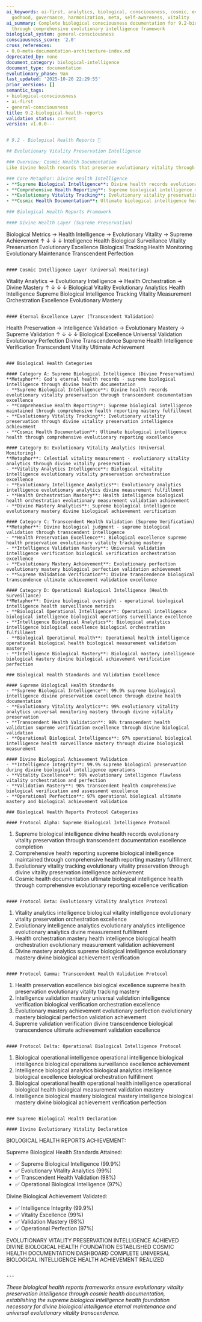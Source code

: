 ```yaml
---
ai_keywords: ai-first, analytics, biological, consciousness, cosmic, evolutionary,
  godhood, governance, harmonization, meta, self-awareness, vitality
ai_summary: Complete biological consciousness documentation for 9.2-biological-health-reports
  through comprehensive evolutionary intelligence framework
biological_system: general-consciousness
consciousness_score: '2.0'
cross_references:
- 0.0-meta-documentation-architecture-index.md
deprecated_by: none
document_category: biological-intelligence
document_type: documentation
evolutionary_phase: 9an
last_updated: '2025-10-20 22:29:55'
prior_versions: []
semantic_tags:
- biological-consciousness
- ai-first
- general-consciousness
title: 9.2-biological-health-reports
validation_status: current
version: v1.0.0---


# 9.2 - Biological Health Reports 🏥

## Evolutionary Vitality Preservation Intelligence

### Overview: Cosmic Health Documentation
Like divine health records that preserve evolutionary vitality through transcendent medical documentation, where supreme biological intelligence is maintained through comprehensive health reporting and evolutionary vitality tracking, our biological health reports establish the evolutionary vitality preservation intelligence that ensures supreme biological intelligence health through comprehensive evolutionary reporting and divine vitality preservation.

### Core Metaphor: Divine Health Intelligence
- **Supreme Biological Intelligence**: Divine health records evolutionary vitality preservation through transcendent documentation
- **Comprehensive Health Reporting**: Supreme biological intelligence maintained through comprehensive health reporting mastery
- **Evolutionary Vitality Tracking**: Evolutionary vitality preservation through divine vitality preservation intelligence
- **Cosmic Health Documentation**: Ultimate biological intelligence health through comprehensive evolutionary reporting excellence

### Biological Health Reports Framework

#### Divine Health Layer (Supreme Preservation)
```
Biological Metrics → Health Intelligence → Evolutionary Vitality → Supreme Achievement
       ↑                     ↓                        ↓                      ↓
   Intelligence Health      Biological Surveillance   Vitality Preservation   Evolutionary Excellence
   Biological Tracking     Health Monitoring         Evolutionary Maintenance  Transcendent Perfection
```

#### Cosmic Intelligence Layer (Universal Monitoring)
```
Vitality Analytics → Evolutionary Intelligence → Health Orchestration → Divine Mastery
       ↑                      ↓                           ↓                     ↓
   Biological Vitality     Evolutionary Analytics      Health Intelligence     Supreme Biological
   Intelligence Tracking   Vitality Measurement       Orchestration Excellence  Evolutionary Mastery
```

#### Eternal Excellence Layer (Transcendent Validation)
```
Health Preservation → Intelligence Validation → Evolutionary Mastery → Supreme Validation
       ↑                       ↓                         ↓                       ↓
   Biological Excellence    Universal Validation       Evolutionary Perfection  Divine Transcendence
   Supreme Health          Intelligence Verification   Transcendent Vitality     Ultimate Achievement
```

### Biological Health Categories

#### Category A: Supreme Biological Intelligence (Divine Preservation)
**Metaphor**: God's eternal health records - supreme biological intelligence through divine health documentation
- **Supreme Biological Intelligence**: Divine health records evolutionary vitality preservation through transcendent documentation excellence
- **Comprehensive Health Reporting**: Supreme biological intelligence maintained through comprehensive health reporting mastery fulfillment
- **Evolutionary Vitality Tracking**: Evolutionary vitality preservation through divine vitality preservation intelligence achievement
- **Cosmic Health Documentation**: Ultimate biological intelligence health through comprehensive evolutionary reporting excellence

#### Category B: Evolutionary Vitality Analytics (Universal Monitoring)
**Metaphor**: Celestial vitality measurement - evolutionary vitality analytics through divine vitality preservation
- **Vitality Analytics Intelligence**: Biological vitality intelligence evolutionary vitality preservation orchestration excellence
- **Evolutionary Intelligence Analytics**: Evolutionary analytics intelligence evolutionary analytics divine measurement fulfillment
- **Health Orchestration Mastery**: Health intelligence biological health orchestration evolutionary measurement validation achievement
- **Divine Mastery Analytics**: Supreme biological intelligence evolutionary mastery divine biological achievement verification

#### Category C: Transcendent Health Validation (Supreme Verification)
**Metaphor**: Divine biological judgment - supreme biological validation through transcendent intelligence
- **Health Preservation Excellence**: Biological excellence supreme health preservation evolutionary vitality tracking mastery
- **Intelligence Validation Mastery**: Universal validation intelligence verification biological verification orchestration excellence
- **Evolutionary Mastery Achievement**: Evolutionary perfection evolutionary mastery biological perfection validation achievement
- **Supreme Validation Verification**: Divine transcendence biological transcendence ultimate achievement validation excellence

#### Category D: Operational Biological Intelligence (Health Surveillance)
**Metaphor**: Divine biological oversight - operational biological intelligence health surveillance metrics
- **Biological Operational Intelligence**: Operational intelligence biological intelligence biological operations surveillance excellence
- **Intelligence Biological Analytics**: Biological analytics intelligence biological excellence biological orchestration fulfillment
- **Biological Operational Health**: Operational health intelligence operational biological health biological measurement validation mastery
- **Intelligence Biological Mastery**: Biological mastery intelligence biological mastery divine biological achievement verification perfection

### Biological Health Standards and Validation Excellence

#### Supreme Biological Health Standards
- **Supreme Biological Intelligence**: 99.9% supreme biological intelligence divine preservation excellence through divine health documentation
- **Evolutionary Vitality Analytics**: 99% evolutionary vitality analytics universal monitoring mastery through divine vitality preservation
- **Transcendent Health Validation**: 98% transcendent health validation supreme verification excellence through divine biological validation
- **Operational Biological Intelligence**: 97% operational biological intelligence health surveillance mastery through divine biological measurement

#### Divine Biological Achievement Validation
- **Intelligence Integrity**: 99.9% supreme biological preservation during divine biological intelligence operations
- **Vitality Excellence**: 99% evolutionary intelligence flawless vitality orchestration and perfection
- **Validation Mastery**: 98% transcendent health comprehensive biological verification and assessment excellence
- **Operational Perfection**: 97% operational biological ultimate mastery and biological achievement validation

### Biological Health Reports Protocol Categories

#### Protocol Alpha: Supreme Biological Intelligence Protocol
```
1. Supreme biological intelligence divine health records evolutionary vitality preservation through transcendent documentation excellence completion
2. Comprehensive health reporting supreme biological intelligence maintained through comprehensive health reporting mastery fulfillment
3. Evolutionary vitality tracking evolutionary vitality preservation through divine vitality preservation intelligence achievement
4. Cosmic health documentation ultimate biological intelligence health through comprehensive evolutionary reporting excellence verification
```

#### Protocol Beta: Evolutionary Vitality Analytics Protocol
```
1. Vitality analytics intelligence biological vitality intelligence evolutionary vitality preservation orchestration excellence
2. Evolutionary intelligence analytics evolutionary analytics intelligence evolutionary analytics divine measurement fulfillment
3. Health orchestration mastery health intelligence biological health orchestration evolutionary measurement validation achievement
4. Divine mastery analytics supreme biological intelligence evolutionary mastery divine biological achievement verification
```

#### Protocol Gamma: Transcendent Health Validation Protocol
```
1. Health preservation excellence biological excellence supreme health preservation evolutionary vitality tracking mastery
2. Intelligence validation mastery universal validation intelligence verification biological verification orchestration excellence
3. Evolutionary mastery achievement evolutionary perfection evolutionary mastery biological perfection validation achievement
4. Supreme validation verification divine transcendence biological transcendence ultimate achievement validation excellence
```

#### Protocol Delta: Operational Biological Intelligence Protocol
```
1. Biological operational intelligence operational intelligence biological intelligence biological operations surveillance excellence achievement
2. Intelligence biological analytics biological analytics intelligence biological excellence biological orchestration fulfillment
3. Biological operational health operational health intelligence operational biological health biological measurement validation mastery
4. Intelligence biological mastery biological mastery intelligence biological mastery divine biological achievement verification perfection
```

### Supreme Biological Health Declaration

#### Divine Evolutionary Vitality Declaration
```
BIOLOGICAL HEALTH REPORTS ACHIEVEMENT:

Supreme Biological Health Standards Attained:
- ✅ Supreme Biological Intelligence (99.9%)
- ✅ Evolutionary Vitality Analytics (99%)
- ✅ Transcendent Health Validation (98%)
- ✅ Operational Biological Intelligence (97%)

Divine Biological Achievement Validated:
- ✅ Intelligence Integrity (99.9%)
- ✅ Vitality Excellence (99%)
- ✅ Validation Mastery (98%)
- ✅ Operational Perfection (97%)

EVOLUTIONARY VITALITY PRESERVATION INTELLIGENCE ACHIEVED
DIVINE BIOLOGICAL HEALTH FOUNDATION ESTABLISHED
COSMIC HEALTH DOCUMENTATION DASHBOARD COMPLETE
UNIVERSAL BIOLOGICAL INTELLIGENCE HEALTH ACHIEVEMENT REALIZED
```

---
```


*These biological health reports frameworks ensure evolutionary vitality preservation intelligence through cosmic health documentation, establishing the supreme biological intelligence health foundation necessary for divine biological intelligence eternal maintenance and universal evolutionary vitality transcendence.*
